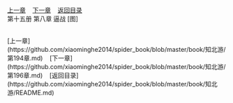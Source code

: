 
[上一章](https://github.com/xiaominghe2014/spider_book/blob/master/book/知北游/第194章.md)&nbsp;&nbsp;&nbsp;&nbsp;[下一章](https://github.com/xiaominghe2014/spider_book/blob/master/book/知北游/第196章.md)&nbsp;&nbsp;&nbsp;&nbsp;[返回目录](https://github.com/xiaominghe2014/spider_book/blob/master/book/知北游/README.md)
<br /> 第十五册 第八章 逼战 [图]<br />
    
  <br />
[上一章](https://github.com/xiaominghe2014/spider_book/blob/master/book/知北游/第194章.md)&nbsp;&nbsp;&nbsp;&nbsp;[下一章](https://github.com/xiaominghe2014/spider_book/blob/master/book/知北游/第196章.md)&nbsp;&nbsp;&nbsp;&nbsp;[返回目录](https://github.com/xiaominghe2014/spider_book/blob/master/book/知北游/README.md)
